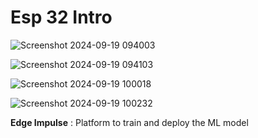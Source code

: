 # Esp 32 Intro

![Screenshot 2024-09-19 094003](https://github.com/user-attachments/assets/eb79b226-15fb-445f-a87f-3e8f7812a303)

![Screenshot 2024-09-19 094103](https://github.com/user-attachments/assets/a7b3e64d-f6d7-4550-9ad1-d4b64884e097)

![Screenshot 2024-09-19 100018](https://github.com/user-attachments/assets/2dfb1931-b293-44a6-a7ac-0856ed86cba6)

![Screenshot 2024-09-19 100232](https://github.com/user-attachments/assets/d82abc47-616a-4621-9c88-e843caad24ab)


**Edge Impulse** : Platform to train and deploy the ML model 
